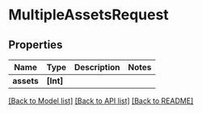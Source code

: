 # MultipleAssetsRequest

## Properties

Name | Type | Description | Notes
------------ | ------------- | ------------- | -------------
**assets** | **[Int]** |  | 

[[Back to Model list]](../README.md#documentation-for-models) [[Back to API list]](../README.md#documentation-for-api-endpoints) [[Back to README]](../README.md)


